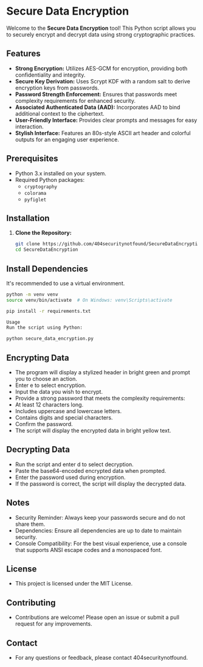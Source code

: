 # Secure Data Encryption

Welcome to the **Secure Data Encryption** tool! This Python script allows you to securely encrypt and decrypt data using strong cryptographic practices.

## Features

- **Strong Encryption:** Utilizes AES-GCM for encryption, providing both confidentiality and integrity.
- **Secure Key Derivation:** Uses Scrypt KDF with a random salt to derive encryption keys from passwords.
- **Password Strength Enforcement:** Ensures that passwords meet complexity requirements for enhanced security.
- **Associated Authenticated Data (AAD):** Incorporates AAD to bind additional context to the ciphertext.
- **User-Friendly Interface:** Provides clear prompts and messages for easy interaction.
- **Stylish Interface:** Features an 80s-style ASCII art header and colorful outputs for an engaging user experience.

## Prerequisites

- Python 3.x installed on your system.
- Required Python packages:
  - `cryptography`
  - `colorama`
  - `pyfiglet`

## Installation

1. **Clone the Repository:**

   ```bash
   git clone https://github.com/404securitynotfound/SecureDataEncryption.git
   cd SecureDataEncryption

## Install Dependencies

It's recommended to use a virtual environment.

```bash
python -m venv venv
source venv/bin/activate  # On Windows: venv\Scripts\activate

pip install -r requirements.txt

Usage
Run the script using Python:

python secure_data_encryption.py

```

## Encrypting Data

- The program will display a stylized header in bright green and prompt you to choose an action.
- Enter e to select encryption.
- Input the data you wish to encrypt.
- Provide a strong password that meets the complexity requirements:
- At least 12 characters long.
- Includes uppercase and lowercase letters.
- Contains digits and special characters.
- Confirm the password.
- The script will display the encrypted data in bright yellow text.

## Decrypting Data

- Run the script and enter d to select decryption.
- Paste the base64-encoded encrypted data when prompted.
- Enter the password used during encryption.
- If the password is correct, the script will display the decrypted data.

## Notes

- Security Reminder: Always keep your passwords secure and do not share them.
- Dependencies: Ensure all dependencies are up to date to maintain security.
- Console Compatibility: For the best visual experience, use a console that supports ANSI escape codes and a monospaced font.

## License

- This project is licensed under the MIT License.

## Contributing

- Contributions are welcome! Please open an issue or submit a pull request for any improvements.

## Contact

- For any questions or feedback, please contact 404securitynotfound.
